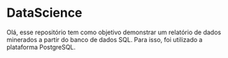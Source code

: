 # DataScience
Olá, esse repositório tem como objetivo demonstrar um relatório de dados minerados a partir do banco de dados SQL. Para isso, foi utilizado a plataforma PostgreSQL.
